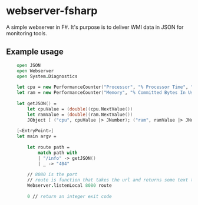 # webserver-fsharp

A simple webserver in F#. It's purpose is to deliver WMI data in JSON for monitoring tools.

## Example usage
``` fsharp
	open JSON
	open Webserver
	open System.Diagnostics
	
	let cpu = new PerformanceCounter("Processor", "% Processor Time", "_Total")
	let ram = new PerformanceCounter("Memory", "% Committed Bytes In Use", "")
	
	let getJSON() = 
	    let cpuValue = (double)(cpu.NextValue())
	    let ramValue = (double)(ram.NextValue())
	    JObject [ ("cpu", cpuValue |> JNumber); ("ram", ramValue |> JNumber) ] |> JSON.toString
	
	[<EntryPoint>]
	let main argv =
	
	    let route path =
	        match path with
	        | "/info" -> getJSON()
	        | _ -> "404"
	
	    // 8080 is the port
	    // route is function that takes the url and returns some text to send to the client
	    Webserver.listenLocal 8080 route
	        
	    0 // return an integer exit code
```